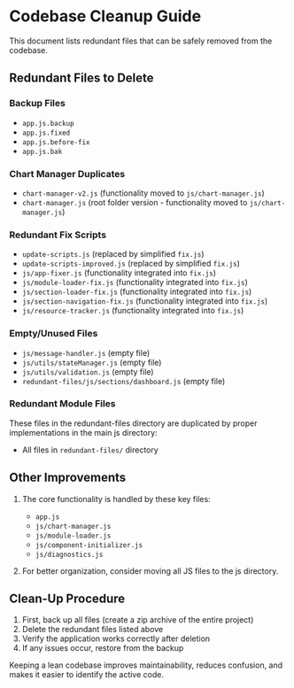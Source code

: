 # Codebase Cleanup Guide

This document lists redundant files that can be safely removed from the codebase.

## Redundant Files to Delete

### Backup Files
- `app.js.backup`
- `app.js.fixed`
- `app.js.before-fix`
- `app.js.bak`

### Chart Manager Duplicates
- `chart-manager-v2.js` (functionality moved to `js/chart-manager.js`)
- `chart-manager.js` (root folder version - functionality moved to `js/chart-manager.js`)

### Redundant Fix Scripts
- `update-scripts.js` (replaced by simplified `fix.js`)
- `update-scripts-improved.js` (replaced by simplified `fix.js`)
- `js/app-fixer.js` (functionality integrated into `fix.js`)
- `js/module-loader-fix.js` (functionality integrated into `fix.js`)
- `js/section-loader-fix.js` (functionality integrated into `fix.js`)
- `js/section-navigation-fix.js` (functionality integrated into `fix.js`)
- `js/resource-tracker.js` (functionality integrated into `fix.js`)

### Empty/Unused Files
- `js/message-handler.js` (empty file)
- `js/utils/stateManager.js` (empty file)
- `js/utils/validation.js` (empty file)
- `redundant-files/js/sections/dashboard.js` (empty file)

### Redundant Module Files
These files in the redundant-files directory are duplicated by proper implementations in the main js directory:
- All files in `redundant-files/` directory

## Other Improvements

1. The core functionality is handled by these key files:
   - `app.js`
   - `js/chart-manager.js`
   - `js/module-loader.js`
   - `js/component-initializer.js`
   - `js/diagnostics.js`

2. For better organization, consider moving all JS files to the js directory.

## Clean-Up Procedure

1. First, back up all files (create a zip archive of the entire project)
2. Delete the redundant files listed above
3. Verify the application works correctly after deletion
4. If any issues occur, restore from the backup

Keeping a lean codebase improves maintainability, reduces confusion, and makes it easier to identify the active code.
